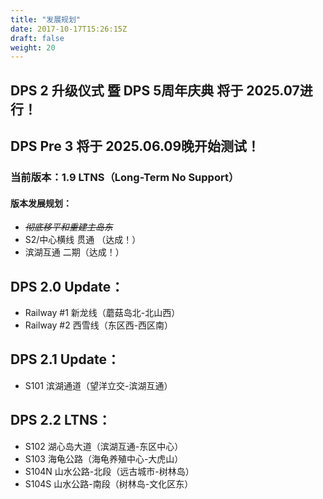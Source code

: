 ```yaml
---
title: "发展规划"
date: 2017-10-17T15:26:15Z
draft: false
weight: 20
---
```


## DPS 2 升级仪式 暨 DPS 5周年庆典 将于 2025.07进行！
## DPS Pre 3 将于 2025.06.09晚开始测试！
### 当前版本：1.9 LTNS（Long-Term No Support）
#### 版本发展规划：
* *~~彻底移平和重建主岛东~~*
* S2/中心横线 贯通 （达成！）
* 滨湖互通 二期（达成！）

## DPS 2.0 Update：
* Railway #1 新龙线（蘑菇岛北-北山西）
* Railway #2 西雪线（东区西-西区南）

## DPS 2.1 Update：
* S101 滨湖通道（望洋立交-滨湖互通）

## DPS 2.2 LTNS：
* S102 湖心岛大道（滨湖互通-东区中心）
* S103 海龟公路（海龟养殖中心-大虎山）
* S104N 山水公路-北段（远古城市-树林岛）
* S104S 山水公路-南段（树林岛-文化区东）
